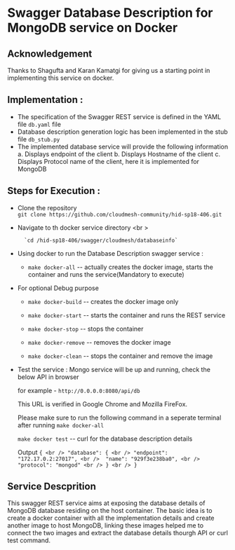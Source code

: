 # Swagger Database Description for MongoDB service on Docker

## Acknowledgement 
Thanks to Shagufta and Karan Kamatgi for giving us a starting point in implementing this service on docker.

## Implementation :
* The specification of the Swagger REST service is defined in the YAML file `db.yaml` file
* Database description generation logic has been implemented in the stub file `db_stub.py`
* The implemented database service will provide the following information
	a. Displays endpoint of the client
	b. Displays Hostname of the client
	c. Displays Protocol name of the client, here it is implemented for MongoDB

## Steps for Execution :

* Clone the repository <br />
	`git clone https://github.com/cloudmesh-community/hid-sp18-406.git`

* Navigate to th docker service directory <br \>

        `cd /hid-sp18-406/swagger/cloudmesh/databaseinfo`


* Using docker to run the Database Description swagger service :

	- `make docker-all` -- actually creates the docker image, 
	starts the container and runs the service(Mandatory to execute)

* For optional Debug purpose
	- `make docker-build` -- creates the docker image only

	- `make docker-start` -- starts the container and runs the REST service

	- `make docker-stop` -- stops the container 

	- `make docker-remove` -- removes the docker image

	- `make docker-clean` -- stops the container and remove the image
  
* Test the service :
  Mongo service will be up and running, check the below API in browser 
  
  	for example - `http://0.0.0.0:8080/api/db`
	
	This URL is verified in Google Chrome and Mozilla FireFox.

  Please make sure to run the following command in a seperate terminal after 
  running `make docker-all`
  
  	`make docker test` -- curl for the database description details

  Output
	`{ <br />
  	  "database": { <br />
    	  "endpoint": "172.17.0.2:27017", <br /> 
          "name": "929f3e238ba0", <br />
   	  "protocol": "mongod" <br />
 	   } <br />
	}`



## Service Descprition

This swagger REST service aims at exposing the database details of 
MongoDB database residing on the host container. The basic idea is to
create a docker container with all the implementation details and 
create another image to host MongoDB, linking these images helped
me to connect the two images and extract the database details
thourgh API or curl test command.






